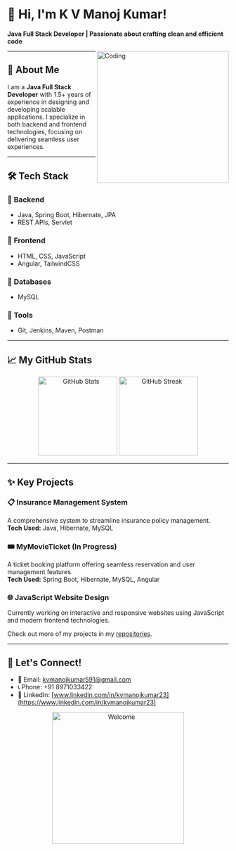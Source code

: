 # 👋 Hi, I'm K V Manoj Kumar!  
**Java Full Stack Developer | Passionate about crafting clean and efficient code**

<img align="right" alt="Coding" width="300" src="https://user-images.githubusercontent.com/74038190/212748842-9fcbad5b-6173-4175-8a61-521f3dbb7514.gif">

---

## 🚀 About Me
I am a **Java Full Stack Developer** with 1.5+ years of experience in designing and developing scalable applications. I specialize in both backend and frontend technologies, focusing on delivering seamless user experiences.  

---

## 🛠️ Tech Stack

### 🌟 **Backend**
- Java, Spring Boot, Hibernate, JPA
- REST APIs, Servlet

### 🌟 **Frontend**
- HTML, CSS, JavaScript
- Angular, TailwindCSS

### 🌟 **Databases**
- MySQL

### 🌟 **Tools**
- Git, Jenkins, Maven, Postman

---

## 📈 My GitHub Stats

<p align="center">
  <img src="https://github-readme-stats.vercel.app/api?username=KVManojKumar23&show_icons=true&theme=radical" alt="GitHub Stats" height="180">
  <img src="https://github-readme-streak-stats.herokuapp.com/?user=KVManojKumar23&theme=radical%22%20alt=%22GitHub%20Streak%22%20height=%22180%22" alt="GitHub Streak" height="180">
</p>

---

## ✨ Key Projects

### 📋 **Insurance Management System**  
A comprehensive system to streamline insurance policy management.  
**Tech Used:** Java, Hibernate, MySQL  

### 🎟️ **MyMovieTicket** (In Progress)  
A ticket booking platform offering seamless reservation and user management features.  
**Tech Used:** Spring Boot, Hibernate, MySQL, Angular  

### 🌐 **JavaScript Website Design**  
Currently working on interactive and responsive websites using JavaScript and modern frontend technologies.  

Check out more of my projects in my [repositories](https://github.com/KVManojKumar23?tab=repositories).

---

## 🌟 Let's Connect!

- 📧 Email: [kvmanojkumar591@gmail.com](mailto:kvmanojkumar591@gmail.com)  
- 📞 Phone: +91 8971033422  
- 🔗 LinkedIn: [www.linkedin.com/in/kvmanojkumar23](https://www.linkedin.com/in/kvmanojkumar23)  

<p align="center">
  <img src="https://user-images.githubusercontent.com/74038190/212746035-d5c61762-973c-44c0-aec7-887f3b7690e3.gif" width="300" alt="Welcome">
</p>
